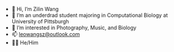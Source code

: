 - 👋 Hi, I’m Zilin Wang
- 🌱 I’m an underdrad student majoring in Computational Biology at University of Pittsburgh
- 👀 I’m interested in Photography, Music, and Biology
- 📫 leowangsz@outlook.com
- 🙋‍♂️ He/Him
